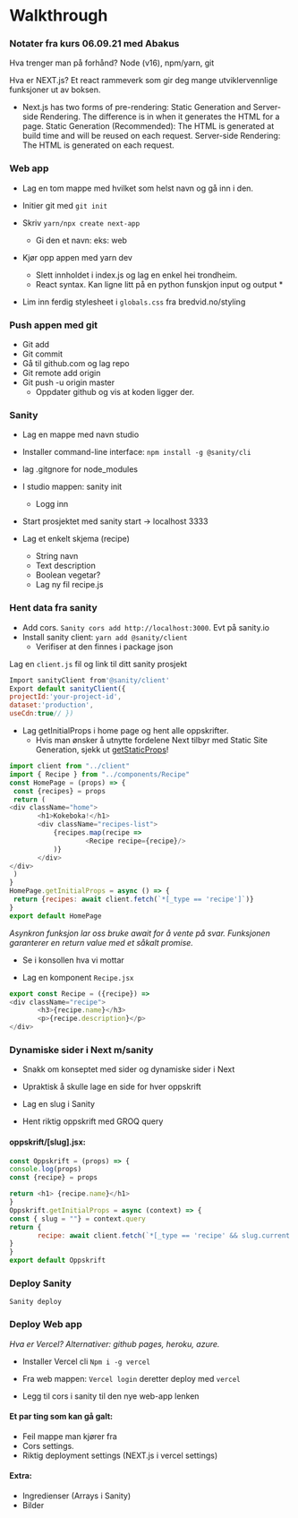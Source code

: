 # Walkthrough 
### Notater fra kurs 06.09.21 med Abakus

 

Hva trenger man på forhånd? Node (v16), npm/yarn, git




Hva er NEXT.js?
Et react rammeverk som gir deg mange utviklervennlige funksjoner ut av boksen.
 
* Next.js has two forms of pre-rendering: Static Generation and Server-side Rendering. The difference is in when it generates the HTML for a page.
Static Generation (Recommended): The HTML is generated at build time and will be reused on each request.
Server-side Rendering: The HTML is generated on each request. 
 	
### Web app
* Lag en tom mappe med hvilket som helst navn og gå inn i den.
* Initier git med `git init`
 
* Skriv `yarn/npx create next-app`
  * Gi den et navn: eks: web

* Kjør opp appen med yarn dev
  * Slett innholdet i index.js og lag en enkel hei trondheim.
  * React syntax. Kan ligne litt på en python funskjon input og output *
  
* Lim inn ferdig stylesheet i `globals.css` fra bredvid.no/styling


### Push appen med git
* Git add
* Git commit
* Gå til github.com og lag repo
* Git remote add origin <link>
* Git push -u origin master
  * Oppdater github og vis at koden ligger der.

### Sanity 
* Lag en mappe med navn studio
* Installer command-line interface: `npm install -g @sanity/cli`
* lag .gitgnore for node_modules

* I studio mappen: sanity init
  * Logg inn
 

* Start prosjektet med sanity start -> localhost 3333

* Lag et enkelt skjema (recipe)
  * String navn
  * Text description
  * Boolean vegetar?
  * Lag ny fil recipe.js
  
### Hent data fra sanity
* Add cors. `Sanity cors add http://localhost:3000`. Evt på sanity.io
* Install sanity client: `yarn add @sanity/client`
  * Verifiser at den finnes i package json

Lag en `client.js` fil og link til ditt sanity prosjekt
 ```javascript
Import sanityClient from'@sanity/client'
Export default sanityClient({
projectId:'your-project-id',
dataset:'production',
useCdn:true// })
```
 
* Lag getInitialProps i home page og hent alle oppskrifter.
  * Hvis man ønsker å utnytte fordelene Next tilbyr med Static Site Generation, sjekk ut [getStaticProps](https://nextjs.org/docs/basic-features/data-fetching)!

 ```javascript
import client from "../client"
import { Recipe } from "../components/Recipe"
const HomePage = (props) => {
  const {recipes} = props
  return (
<div className="home">
		<h1>Kokeboka!</h1>
  		<div className="recipes-list">
    		{recipes.map(recipe =>
        			<Recipe recipe={recipe}/>
      		)}
  		</div>
</div>
  )
}
HomePage.getInitialProps = async () => {
  return {recipes: await client.fetch(`*[_type == 'recipe']`)}
}
export default HomePage
```

*Asynkron funksjon lar oss bruke await for å vente på svar. Funksjonen garanterer en return value med et såkalt promise.*

- Se i konsollen hva vi mottar

 
* Lag en komponent `Recipe.jsx`

 ```javascript
export const Recipe = ({recipe}) =>
<div className="recipe">
    	<h3>{recipe.name}</h3>
    	<p>{recipe.description}</p>
</div>
```
 

### Dynamiske sider i Next m/sanity
* Snakk om konseptet med sider og dynamiske sider i Next
 * Upraktisk å skulle lage en side for hver oppskrift
 
* Lag en slug i Sanity
* Hent riktig oppskrift med GROQ query
 
#### oppskrift/[slug].jsx:
 ```javascript 
const Oppskrift = (props) => {
console.log(props)
const {recipe} = props

return <h1> {recipe.name}</h1>
}
Oppskrift.getInitialProps = async (context) => {
const { slug = ""} = context.query
return {
    	recipe: await client.fetch(`*[_type == 'recipe' && slug.current == $slug][0]`,{slug})
}
}
export default Oppskrift
```

### Deploy Sanity
`Sanity deploy`

  
### Deploy Web app

*Hva er Vercel? Alternativer: github pages, heroku, azure.*

* Installer Vercel cli `Npm i -g vercel`
* Fra web mappen: `Vercel login` deretter deploy med `vercel`

* Legg til cors i sanity til den nye web-app lenken 
 
#### Et par ting som kan gå galt:
- Feil mappe man kjører fra
- Cors settings.
- Riktig deployment settings (NEXT.js i vercel settings)

#### Extra:
- Ingredienser (Arrays i Sanity)
- Bilder

